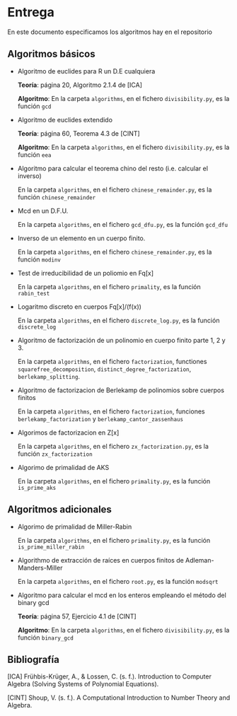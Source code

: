 # Entrega

En este documento especificamos los algoritmos hay en el repositorio

## Algoritmos básicos


* Algoritmo de euclides para R un D.E cualquiera 

   <b>Teoría</b>: página 20, Algoritmo 2.1.4 de [ICA] 
   
   <b>Algoritmo</b>: En la carpeta `algorithms`, en el fichero `divisibility.py`, es la función `gcd`


* Algoritmo de euclides extendido

   <b>Teoría</b>: página 60, Teorema 4.3 de [CINT]

   <b>Algoritmo</b>: En la carpeta `algorithms`, en el fichero `divisibility.py`, es la función `eea`


* Algoritmo para calcular el teorema chino del resto (i.e. calcular el inverso)

   En la carpeta `algorithms`, en el fichero `chinese_remainder.py`, es la función `chinese_remainder`


* Mcd en un D.F.U.

   En la carpeta `algorithms`, en el fichero `gcd_dfu.py`, es la función `gcd_dfu`


* Inverso de un elemento en un cuerpo finito.

   En la carpeta `algorithms`, en el fichero `chinese_remainder.py`, es la función `modinv`



* Test de irreducibilidad de un poliomio en Fq[x]

   En la carpeta `algorithms`, en el fichero `primality`, es la función `rabin_test`

* Logaritmo discreto en cuerpos Fq[x]/(f(x))

   En la carpeta `algorithms`, en el fichero `discrete_log.py`, es la función `discrete_log`

* Algoritmo de factorización de un polinomio en cuerpo finito parte 1, 2 y 3.

   En la carpeta `algorithms`, en el fichero `factorization`, functiones `squarefree_decomposition`, `distinct_degree_factorization`, `berlekamp_splitting`.


* Algoritmo de factorizacion de Berlekamp de polinomios sobre cuerpos finitos 

   En la carpeta `algorithms`, en el fichero `factorization`, funciones `berlekamp_factorization` y `berlekamp_cantor_zassenhaus`

* Algorimos de factorizacion en Z[x]

   En la carpeta `algorithms`, en el fichero `zx_factorization.py`, es la función `zx_factorization`

* Algorimo de primalidad de AKS

   En la carpeta `algorithms`, en el fichero `primality.py`, es la función `is_prime_aks`



## Algoritmos adicionales


* Algorimo de primalidad de Miller-Rabin

   En la carpeta `algorithms`, en el fichero `primality.py`, es la función `is_prime_miller_rabin`


* Algorithmo de extracción de raíces en cuerpos finitos de Adleman-Manders-Miller

   En la carpeta `algorithms`, en el fichero `root.py`, es la función `modsqrt`
   
* Algoritmo para calcular el mcd en los enteros empleando el método del binary gcd

   <b>Teoría</b>: página 57, Ejercicio 4.1 de [CINT]

   <b>Algoritmo</b>: En la carpeta `algorithms`, en el fichero `divisibility.py`, es la función `binary_gcd`
   
## Bibliografía
[ICA] Frühbis-Krüger, A., & Lossen, C. (s. f.). Introduction to Computer Algebra (Solving Systems of Polynomial Equations).

[CINT] Shoup, V. (s. f.). A Computational Introduction to Number Theory and Algebra.
